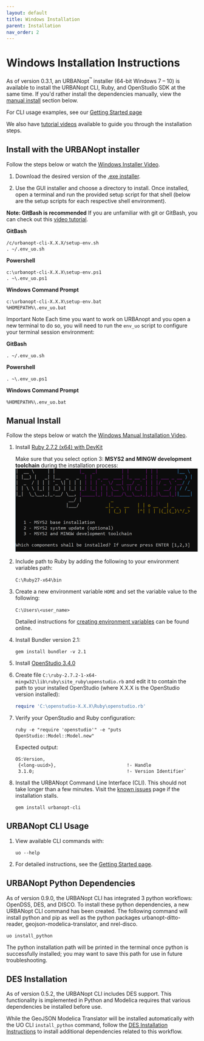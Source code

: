 ```yaml
---
layout: default
title: Windows Installation
parent: Installation
nav_order: 2
---
```


# Windows Installation Instructions

As of version 0.3.1, an URBANopt<sup>&trade;</sup> installer (64-bit Windows 7 – 10) is available to install the URBANopt CLI, Ruby, and OpenStudio SDK at the same time.  If you'd rather install the dependencies manually, view the [manual install](#manual-install) section below.

For CLI usage examples, see our [Getting Started page](../getting_started/getting_started.md)

We also have [tutorial videos](../resources/tutorials/tutorials.md) available to guide you through the installation steps.

## Install with the URBANopt installer

Follow the steps below or watch the [Windows Installer Video](https://urbanopt-tutorial.s3.amazonaws.com/videos/01_Windows_Installer.mp4).


1. Download the desired version of the [.exe installer](http://urbanopt-cli-installers.s3-website-us-west-2.amazonaws.com/).

1. Use the GUI installer and choose a directory to install. Once installed, open a  terminal and run the provided setup script for that shell (below are the setup scripts for each respective shell environment).

**Note: GitBash is recommended** If you are unfamiliar with git or GitBash, you can check out this [video tutorial](https://www.youtube.com/watch?v=iGutIN5t9Mo).

**GitBash**
```terminal
/c/urbanopt-cli-X.X.X/setup-env.sh
. ~/.env_uo.sh
```

**Powershell**
```terminal
c:\urbanopt-cli-X.X.X\setup-env.ps1
. ~\.env_uo.ps1
```

**Windows Command Prompt**
```terminal
c:\urbanopt-cli-X.X.X\setup-env.bat
%HOMEPATH%\.env_uo.bat
```



<span class="label label-red">Important Note</span> Each time you want to work on URBAnopt and you open a new terminal to do so, you will need to run the `env_uo` script to configure your terminal session environment:

**GitBash**
```terminal
. ~/.env_uo.sh
```

**Powershell**
```terminal
. ~\.env_uo.ps1
```

**Windows Command Prompt**
```terminal
%HOMEPATH%\.env_uo.bat
```

## Manual Install

Follow the steps below or watch the [Windows Manual Installation Video](https://urbanopt-tutorial.s3.amazonaws.com/videos/03_Windows_Manual_Install.mp4).

1. Install [Ruby 2.7.2 (x64) with DevKit](https://github.com/oneclick/rubyinstaller2/releases/download/RubyInstaller-2.7.2-1/rubyinstaller-devkit-2.7.2-1-x64.exe)

	Make sure that you select option 3: **MSYS2 and MINGW development toolchain** during the installation process:
	![installer options](../doc_files/ruby_windows.png)

1. Include path to Ruby by adding the following to your environment variables path:

	`C:\Ruby27-x64\bin`
1. Create a new environment variable `HOME` and set the variable value to the following:

	`C:\Users\<user_name>`

	Detailed instructions for [creating environment variables](https://helpdeskgeek.com/how-to/create-custom-environment-variables-in-windows/) can be found online.
1. Install Bundler version 2.1:

	```terminal
	gem install bundler -v 2.1
	```

1. Install [OpenStudio 3.4.0](https://github.com/NREL/OpenStudio/releases/tag/v3.4.0)

1. Create file `C:\ruby-2.7.2-1-x64-mingw32\lib\ruby\site_ruby\openstudio.rb` and edit it to contain the path to your installed OpenStudio (where X.X.X is the OpenStudio version installed):

	```ruby
	require 'C:\openstudio-X.X.X\Ruby\openstudio.rb'
	```

1. Verify your OpenStudio and Ruby configuration:

	```terminal
	ruby -e "require 'openstudio'" -e "puts OpenStudio::Model::Model.new"
	```

	Expected output:

	```terminal
	OS:Version,
	 {<long-uuid>},                          !- Handle
	 3.1.0;                                  !- Version Identifier`
	 ```

1. Install the URBANopt Command Line Interface (CLI). This should not take longer than a few minutes. Visit the [known issues](../developer_resources/known_issues.md) page if the installation stalls.

    ```terminal
    gem install urbanopt-cli
    ```

## URBANopt CLI Usage

1. View available CLI commands with:

    ```terminal
    uo --help
    ```

1. For detailed instructions, see the [Getting Started page](../getting_started/getting_started.md).

## URBANopt Python Dependencies

As of version 0.9.0, the URBANopt CLI has integrated 3 python workflows: OpenDSS, DES, and DISCO.  To install these python dependencies, a new URBANopt CLI command has been created.  The following command will install python and pip as well as the python packages urbanopt-ditto-reader, geojson-modelica-translator, and nrel-disco.

```terminal
uo install_python
```

The python installation path will be printed in the terminal once python is successfully installed; you may want to save this path for use in future troubleshooting.


## DES Installation

As of version 0.5.2, the URBANopt CLI includes DES support.  This functionality is implemented in Python and Modelica requires that various dependencies be installed before use.

While the GeoJSON Modelica Translator will be installed automatically with the UO CLI `install_python` command, follow the [DES Installation Instructions](./des_installation.md) to install additional dependencies related to this workflow.

